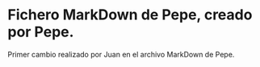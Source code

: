 # Fichero MarkDown de Pepe, creado por Pepe.
Primer cambio realizado por Juan en el archivo MarkDown de Pepe.

